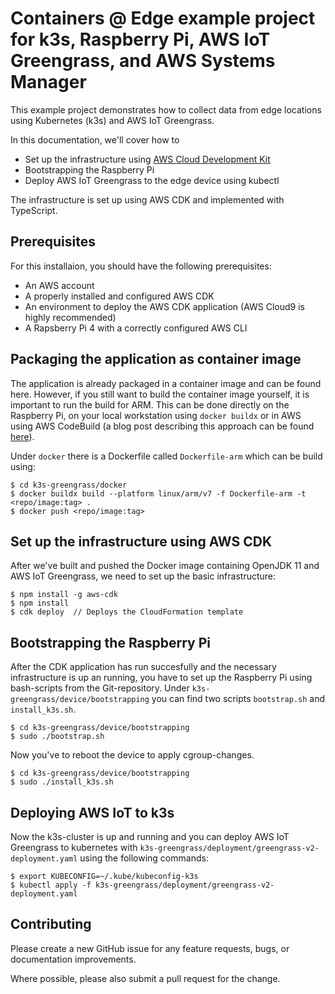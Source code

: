 # Containers @ Edge example project for k3s, Raspberry Pi, AWS IoT Greengrass, and AWS Systems Manager

This example project demonstrates how to collect data from edge locations using Kubernetes (k3s) and AWS IoT Greengrass.

In this documentation, we'll cover how to

* Set up the infrastructure using [AWS Cloud Development Kit](https://github.com/awslabs/aws-cdk)
* Bootstrapping the Raspberry Pi
* Deploy AWS IoT Greengrass to the edge device using kubectl

The infrastructure is set up using AWS CDK and implemented with TypeScript.

## Prerequisites

For this installaion, you should have the following prerequisites:

* An AWS account
* A properly installed and configured AWS CDK
* An environment to deploy the AWS CDK application (AWS Cloud9 is highly recommended)
* A Rapsberry Pi 4 with a correctly configured AWS CLI

## Packaging the application as container image

The application is already packaged in a container image and can be found here. However, if you still want to build the container image yourself, it is important to run the build for ARM. This can be done directly on the Raspberry Pi, on your local workstation using `docker buildx` or in AWS using AWS CodeBuild (a blog post describing this approach can be found [here](https://aws.amazon.com/de/blogs/devops/build-arm-based-applications-using-codebuild/)).

Under `docker` there is a Dockerfile called `Dockerfile-arm` which can be build using:

```
$ cd k3s-greengrass/docker
$ docker buildx build --platform linux/arm/v7 -f Dockerfile-arm -t <repo/image:tag> .
$ docker push <repo/image:tag>
```

## Set up the infrastructure using AWS CDK

After we've built and pushed the Docker image containing OpenJDK 11 and AWS IoT Greengrass, we need to set up the basic infrastructure:

```
$ npm install -g aws-cdk
$ npm install
$ cdk deploy  // Deploys the CloudFormation template
```

## Bootstrapping the Raspberry Pi

After the CDK application has run succesfully and the necessary infrastructure is up an running, you have to set up the Raspberry Pi using bash-scripts from the Git-repository. Under `k3s-greengrass/device/bootstrapping` you can find two scripts `bootstrap.sh`  and `install_k3s.sh`.

```
$ cd k3s-greengrass/device/bootstrapping
$ sudo ./bootstrap.sh
```

Now you've to reboot the device to apply cgroup-changes.

```
$ cd k3s-greengrass/device/bootstrapping
$ sudo ./install_k3s.sh
```

## Deploying AWS IoT to k3s

Now the k3s-cluster is up and running and you can deploy AWS IoT Greengrass to kubernetes with `k3s-greengrass/deployment/greengrass-v2-deployment.yaml` using the following commands:

```
$ export KUBECONFIG=~/.kube/kubeconfig-k3s
$ kubectl apply -f k3s-greengrass/deployment/greengrass-v2-deployment.yaml
```

## Contributing
Please create a new GitHub issue for any feature requests, bugs, or documentation improvements.

Where possible, please also submit a pull request for the change.